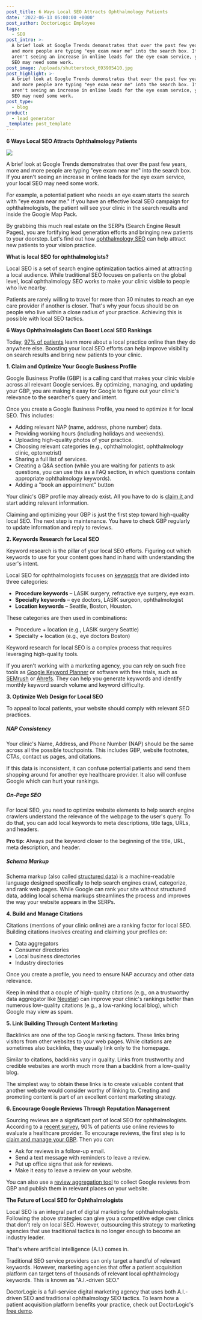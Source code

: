 ```yaml
---
post_title: 6 Ways Local SEO Attracts Ophthalmology Patients
date: '2022-06-13 05:00:00 +0000'
post_author: DoctorLogic Employee
tags:
  - SEO
post_intro: >-
  A brief look at Google Trends demonstrates that over the past few years, more
  and more people are typing "eye exam near me" into the search box. If you
  aren't seeing an increase in online leads for the eye exam service, your local
  SEO may need some work.
post_image: /uploads/shutterstock_693905410.jpg
post_highlight: >-
  A brief look at Google Trends demonstrates that over the past few years, more
  and more people are typing "eye exam near me" into the search box. If you
  aren't seeing an increase in online leads for the eye exam service, your local
  SEO may need some work.
post_type:
  - blog
product:
  - lead generator
_template: post_template
---
```


**6 Ways Local SEO Attracts Ophthalmology Patients**

![](/uploads/shutterstock_395497651.jpg)

A brief look at Google Trends demonstrates that over the past few years, more and more people are typing "eye exam near me" into the search box. If you aren't seeing an increase in online leads for the eye exam service, your local SEO may need some work.

For example, a potential patient who needs an eye exam starts the search with "eye exam near me." If you have an effective local SEO campaign for ophthalmologists, the patient will see your clinic in the search results and inside the Google Map Pack.

By grabbing this much real estate on the SERPs (Search Engine Result Pages), you are fortifying lead generation efforts and bringing new patients to your doorstep. Let's find out how [ophthalmology SEO](https://doctorlogic.com/blog/seo-for-ophthalmologists-get-seen-by-google) can help attract new patients to your vision practice.

**What is local SEO for ophthalmologists?**

Local SEO is a set of search engine optimization tactics aimed at attracting a local audience. While traditional SEO focuses on patients on the global level, local ophthalmology SEO works to make your clinic visible to people who live nearby.

Patients are rarely willing to travel for more than 30 minutes to reach an eye care provider if another is closer. That's why your focus should be on people who live within a close radius of your practice. Achieving this is possible with local SEO tactics.

**6 Ways Ophthalmologists Can Boost Local SEO Rankings**

Today, [97% of patients](https://blog.hubspot.com/marketing/local-seo-stats) learn more about a local practice online than they do anywhere else. Boosting your local SEO efforts can help improve visibility on search results and bring new patients to your clinic.

**1. Claim and Optimize Your Google Business Profile**

Google Business Profile (GBP) is a calling card that makes your clinic visible across all relevant Google services. By optimizing, managing, and updating your GBP, you are making it easy for Google to figure out your clinic's relevance to the searcher's query and intent.

Once you create a Google Business Profile, you need to optimize it for local SEO. This includes:

* Adding relevant NAP (name, address, phone number) data.
* Providing working hours (including holidays and weekends).
* Uploading high-quality photos of your practice.
* Choosing relevant categories (e.g., ophthalmologist, ophthalmology clinic, optometrist)
* Sharing a full list of services.
* Creating a Q&A section (while you are waiting for patients to ask questions, you can use this as a FAQ section, in which questions contain appropriate ophthalmology keywords).
* Adding a "book an appointment" button

Your clinic's GBP profile may already exist. All you have to do is [claim it ](https://business.google.com/create)and start adding relevant information.

Claiming and optimizing your GBP is just the first step toward high-quality local SEO. The next step is maintenance. You have to check GBP regularly to update information and reply to reviews.

**2. Keywords Research for Local SEO**

Keyword research is the pillar of your local SEO efforts. Figuring out which keywords to use for your content goes hand in hand with understanding the user's intent.

Local SEO for ophthalmologists focuses on [keywords](https://doctorlogic.com/blog/how-to-brainstorm-ophthalmology-keywords) that are divided into three categories:

* **Procedure keywords** – LASIK surgery, refractive eye surgery, eye exam.
* **Specialty keywords** – eye doctors, LASIK surgeon, ophthalmologist
* **Location keywords** – Seattle, Boston, Houston.

These categories are then used in combinations:

* Procedure + location (e.g., LASIK surgery Seattle)
* Specialty + location (e.g., eye doctors Boston)

Keyword research for local SEO is a complex process that requires leveraging high-quality tools.

If you aren't working with a marketing agency, you can rely on such free tools as [Google Keyword Planner](https://ads.google.com/home/tools/keyword-planner/) or software with free trials, such as[ SEMrush](https://www.semrush.com/analytics/keywordmagic/start) or [Ahrefs](https://ahrefs.com/). They can help you generate keywords and identify monthly keyword search volume and keyword difficulty.

**3. Optimize Web Design for Local SEO**

To appeal to local patients, your website should comply with relevant SEO practices.

##### **NAP Consistency**

Your clinic's Name, Address, and Phone Number (NAP) should be the same across all the possible touchpoints. This includes GBP, website footnotes, CTAs, contact us pages, and citations.

If this data is inconsistent, it can confuse potential patients and send them shopping around for another eye healthcare provider. It also will confuse Google which can hurt your rankings.

##### **On-Page SEO**

For local SEO, you need to optimize website elements to help search engine crawlers understand the relevance of the webpage to the user's query. To do that, you can add local keywords to meta descriptions, title tags, URLs, and headers.

**Pro tip:** Always put the keyword closer to the beginning of the title, URL, meta description, and header.

##### **Schema Markup**

Schema markup (also called [structured data](https://developers.google.com/search/docs/advanced/structured-data/local-business)) is a machine-readable language designed specifically to help search engines crawl, categorize, and rank web pages. While Google can rank your site without structured data, adding local schema markups streamlines the process and improves the way your website appears in the SERPs.

**4. Build and Manage Citations**

Citations (mentions of your clinic online) are a ranking factor for local SEO. Building citations involves creating and claiming your profiles on:

* Data aggregators
* Consumer directories
* Local business directories
* Industry directories

Once you create a profile, you need to ensure NAP accuracy and other data relevance.

Keep in mind that a couple of high-quality citations (e.g., on a trustworthy data aggregator like [Neustar](https://www.neustarlocaleze.biz/directory/us/)) can improve your clinic's rankings better than numerous low-quality citations (e.g., a low-ranking local blog), which Google may view as spam.

**5. Link Building Through Content Marketing**

Backlinks are one of the top Google ranking factors. These links bring visitors from other websites to your web pages. While citations are sometimes also backlinks, they usually link only to the homepage.

Similar to citations, backlinks vary in quality. Links from trustworthy and credible websites are worth much more than a backlink from a low-quality blog.

The simplest way to obtain these links is to create valuable content that another website would consider worthy of linking to. Creating and promoting content is part of an excellent content marketing strategy.

**6. Encourage Google Reviews Through Reputation Management**

Sourcing reviews are a significant part of local SEO for ophthalmologists. According to a [recent survey](https://www.softwareadvice.com/resources/how-patients-use-online-reviews/#1), 90% of patients use online reviews to evaluate a healthcare provider. To encourage reviews, the first step is to [claim and manage your GBP](https://support.google.com/business/answer/3474122?hl=en). Then you can:

* Ask for reviews in a follow-up email.
* Send a text message with reminders to leave a review.
* Put up office signs that ask for reviews.
* Make it easy to leave a review on your website.

You can also use a [review aggregation tool](https://doctorlogic.com/online-reputation-management-doctors) to collect Google reviews from GBP and publish them in relevant places on your website.

**The Future of Local SEO for Ophthalmologists**

Local SEO is an integral part of digital marketing for ophthalmologists. Following the above strategies can give you a competitive edge over clinics that don't rely on local SEO. However, outsourcing this strategy to marketing agencies that use traditional tactics is no longer enough to become an industry leader.

That's where artificial intelligence (A.I.) comes in.

Traditional SEO service providers can only target a handful of relevant keywords. However, marketing agencies that offer a patient acquisition platform can target tens of thousands of relevant local ophthalmology keywords. This is known as "A.I.-driven SEO."

DoctorLogic is a full-service digital marketing agency that uses both A.I.-driven SEO and traditional ophthalmology SEO tactics. To learn how a patient acquisition platform benefits your practice, check out DoctorLogic's [free demo](https://doctorlogic.com/get-a-demo).
